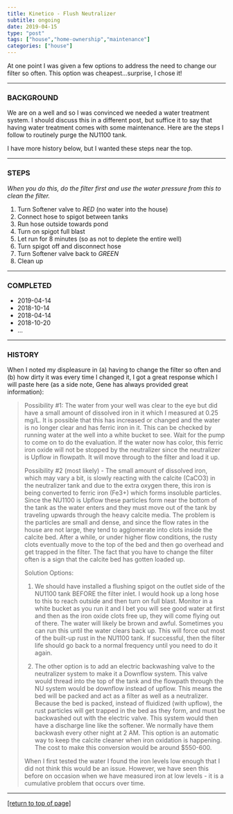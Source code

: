 ```yaml
---
title: Kinetico - Flush Neutralizer
subtitle: ongoing
date: 2019-04-15
type: "post"
tags: ["house","home-ownership","maintenance"]
categories: ["house"]
---
```


At one point I was given a few options to address the need to change our filter
so often.  This option was cheapest...surprise, I chose it!<!--more-->

---

### BACKGROUND

We are on a well and so I was convinced we needed a water treatment system.  I
should discuss this in a different post, but suffice it to say that having water
treatment comes with some maintenance.  Here are the steps I follow to routinely
purge the NU1100 tank.

I have more history below, but I wanted these steps near the top.

---

### STEPS

*When you do this, do the filter first and use the water pressure from this to
clean the filter.*

1. Turn Softener valve to *RED* (no water into the house)
2. Connect hose to spigot between tanks
3. Run hose outside towards pond
4. Turn on spigot full blast
5. Let run for 8 minutes (so as not to deplete the entire well)
6. Turn spigot off and disconnect hose
7. Turn Softener valve back to *GREEN*
8. Clean up

---

### COMPLETED

* 2019-04-14
* 2018-10-14
* 2018-04-14
* 2018-10-20
* ...

---

### HISTORY

When I noted my displeasure in (a) having to change the filter so often and (b)
how dirty it was every time I changed it, I got a great response which I will
paste here (as a side note, Gene has always provided great information):

> Possibility #1:  The water from your well was clear to the eye but did have a small amount of dissolved iron in it which I measured at 0.25 mg/L.  It is possible that this has increased or changed and the water is no longer clear and has ferric iron in it.  This can be checked by running water at the well into a white bucket to see.  Wait for the pump to come on to do the evaluation.  If the water now has color, this ferric iron oxide will not be stopped by the neutralizer since the neutralizer is Upflow in flowpath.  It will move through to the filter and load it up.
>
> Possibility #2 (most likely) - The small amount of dissolved iron, which may vary a bit, is slowly reacting with the calcite (CaCO3) in the neutralizer tank and due to the extra oxygen there, this iron is being converted to ferric iron (Fe3+) which forms insoluble particles.  Since the NU1100 is Upflow these particles form near the bottom of the tank as the water enters and they must move out of the tank by traveling upwards through the heavy calcite media.  The problem is the particles are small and dense, and since the flow rates in the house are not large, they tend to agglomerate into clots inside the calcite bed.  After a while, or under higher flow conditions, the rusty clots eventually move to the top of the bed and then go overhead and get trapped in the filter.  The fact that you have to change the filter often is a sign that the calcite bed has gotten loaded up.
>
> Solution Options:
>
> 1. We should have installed a flushing spigot on the outlet side of the NU1100 tank BEFORE the filter inlet.  I would hook up a long hose to this to reach outside and then turn on full blast.  Monitor in a white bucket as you run it and I bet you will see good water at first and then as the iron oxide clots free up, they will come flying out of there.  The water will likely be brown and awful.  Sometimes you can run this until the water clears back up.  This will force out most of the built-up rust in the NU1100 tank.  If successful, then the filter life should go back to a normal frequency until you need to do it again.
>
> 2. The other option is to add an electric backwashing valve to the neutralizer system to make it a Downflow system.  This valve would thread into the top of the tank and the flowpath through the NU system would be downflow instead of upflow.  This means the bed will be packed and act as a filter as well as a neutralizer.  Because the bed is packed, instead of fluidized (with upflow), the rust particles will get trapped in the bed as they form, and must be backwashed out with the electric valve.  This system would then have a discharge line like the softener.  We normally have them backwash every other night at 2 AM.  This option is an automatic way to keep the calcite cleaner when iron oxidation is happening. The cost to make this conversion would be around $550-600. 
>
> When I first tested the water I found the iron levels low enough that I did not think this would be an issue.  However, we have seen this before on occasion when we have measured iron at low levels - it is a cumulative problem that occurs over time.

---

[[return to top of page]](#main-navbar)
